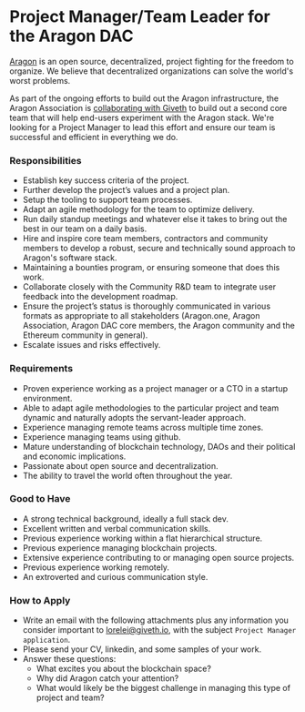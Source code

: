 # Project Manager/Team Leader for the Aragon DAC

[Aragon](https://aragon.org/) is an open source, decentralized, project fighting for the freedom to organize.  We believe that decentralized organizations can solve the world's worst problems.

As part of the ongoing efforts to build out the Aragon infrastructure, the Aragon Association is [collaborating with Giveth](https://blog.aragon.org/aragon-dac-a-new-community-effort-to-foster-aragons-development-led-by-giveth/) to build out a second core team that will help end-users experiment with the Aragon stack. We're looking for a Project Manager to lead this effort and ensure our team is successful and efficient in everything we do.

### Responsibilities

- Establish key success criteria of the project.
- Further develop the project’s values and a project plan.
- Setup the tooling to support team processes.
- Adapt an agile methodology for the team to optimize delivery.
- Run daily standup meetings and whatever else it takes to bring out the best in our team on a daily basis.
- Hire and inspire core team members, contractors and community members to develop a robust, secure and technically sound approach to Aragon's software stack.
- Maintaining a bounties program, or ensuring someone that does this work.
- Collaborate closely with the Community R&D team to integrate user feedback into the development roadmap.  
- Ensure the project’s status is thoroughly communicated in various formats as appropriate to all stakeholders (Aragon.one, Aragon Association, Aragon DAC core members, the Aragon community and the Ethereum community in general).
- Escalate issues and risks effectively.

### Requirements

- Proven experience working as a project manager or a CTO in a startup environment.
- Able to adapt agile methodologies to the particular project and team dynamic and naturally adopts the servant-leader approach.
- Experience managing remote teams across multiple time zones.
- Experience managing teams using github.
- Mature understanding of blockchain technology, DAOs and their political and economic implications.
- Passionate about open source and decentralization.
- The ability to travel the world often throughout the year.

### Good to Have

- A strong technical background, ideally a full stack dev.
- Excellent written and verbal communication skills.
- Previous experience working within a flat hierarchical structure.
- Previous experience managing blockchain projects.
- Extensive experience contributing to or managing open source projects.
- Previous experience working remotely.
- An extroverted and curious communication style.

### How to Apply

- Write an email with the following attachments plus any information you consider important to lorelei@giveth.io, with the subject `Project Manager application`.
- Please send your CV, linkedin, and some samples of your work.
- Answer these questions:
  - What excites you about the blockchain space?
  - Why did Aragon catch your attention?
  - What would likely be the biggest challenge in managing this type of project and team?
